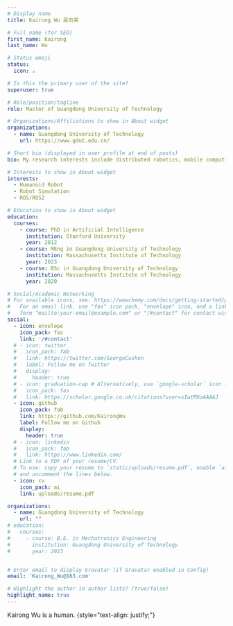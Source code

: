 ```yaml
---
# Display name
title: Kairong Wu 吴凯荣

# Full name (for SEO)
first_name: Kairong
last_name: Wu

# Status emoji
status:
  icon: ☕️

# Is this the primary user of the site?
superuser: true

# Role/position/tagline
role: Master of Guangdong University of Technology

# Organizations/Affiliations to show in About widget
organizations:
  - name: Guangdong University of Technology
    url: https://www.gdut.edu.cn/

# Short bio (displayed in user profile at end of posts)
bio: My research interests include distributed robotics, mobile computing and programmable matter.

# Interests to show in About widget
interests:
  - Humanoid Robot
  - Robot Simulation
  - ROS/ROS2

# Education to show in About widget
education:
  courses:
    - course: PhD in Artificial Intelligence
      institution: Stanford University
      year: 2012
    - course: MEng in Guangdong University of Technology
      institution: Massachusetts Institute of Technology
      year: 2023
    - course: BSc in Guangdong University of Technology
      institution: Massachusetts Institute of Technology
      year: 2020

# Social/Academic Networking
# For available icons, see: https://wowchemy.com/docs/getting-started/page-builder/#icons
#   For an email link, use "fas" icon pack, "envelope" icon, and a link in the
#   form "mailto:your-email@example.com" or "/#contact" for contact widget.
social:
  - icon: envelope
    icon_pack: fas
    link: '/#contact'
  # - icon: twitter
  #   icon_pack: fab
  #   link: https://twitter.com/GeorgeCushen
  #   label: Follow me on Twitter
  #   display:
  #     header: true
  # - icon: graduation-cap # Alternatively, use `google-scholar` icon from `ai` icon pack
  #   icon_pack: fas
  #   link: https://scholar.google.co.uk/citations?user=sIwtMXoAAAAJ
  - icon: github
    icon_pack: fab
    link: https://github.com/KairongWu
    label: Follow me on Github
    display:
      header: true
  # - icon: linkedin
  #   icon_pack: fab
  #   link: https://www.linkedin.com/
  # Link to a PDF of your resume/CV.
  # To use: copy your resume to `static/uploads/resume.pdf`, enable `ai` icons in `params.yaml`,
  # and uncomment the lines below.
  - icon: cv
    icon_pack: ai
    link: uploads/resume.pdf

organizations:
  - name: Guangdong University of Technology
    url: ""
# education:
#   courses:
#     - course: B.E. in Mechatronics Engineering
#       institution: Guangdong University of Technology
#       year: 2023


# Enter email to display Gravatar (if Gravatar enabled in Config)
email: 'Kairong_Wu@163.com'

# Highlight the author in author lists? (true/false)
highlight_name: true
---
```

Kairong Wu is a human.
{style="text-align: justify;"}
<!-- Alice Wu is a professor of artificial intelligence at the Stanford AI Lab. Her research interests include distributed robotics, mobile computing and programmable matter. She leads the Robotic Neurobiology group, which develops self-reconfiguring robots, systems of self-organizing robots, and mobile sensor networks. -->


